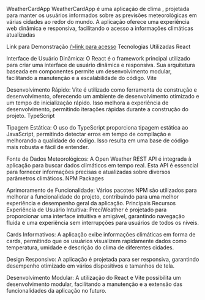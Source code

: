 WeatherCardApp
WeatherCardApp é uma aplicação de clima , projetada para manter os usuários informados sobre as previsões meteorológicas em várias cidades ao redor do mundo. A aplicação oferece uma experiência web dinâmica e responsiva, facilitando o acesso a informações climáticas atualizadas

Link para Demonstração
<a href="https://github.com/ryo-ma/github-profile-trophy](https://webweatherbyhulff.netlify.app/)">/>link para acesso</a>
Tecnologias Utilizadas
React

Interface de Usuário Dinâmica: O React é o framework principal utilizado para criar uma interface de usuário dinâmica e responsiva. Sua arquitetura baseada em componentes permite um desenvolvimento modular, facilitando a manutenção e a escalabilidade do código.
Vite

Desenvolvimento Rápido: Vite é utilizado como ferramenta de construção e desenvolvimento, oferecendo um ambiente de desenvolvimento otimizado e um tempo de inicialização rápido. Isso melhora a experiência de desenvolvimento, permitindo iterações rápidas durante a construção do projeto.
TypeScript

Tipagem Estática: O uso do TypeScript proporciona tipagem estática ao JavaScript, permitindo detectar erros em tempo de compilação e melhorando a qualidade do código. Isso resulta em uma base de código mais robusta e fácil de entender.

Fonte de Dados Meteorológicos: A Open Weather REST API é integrada à aplicação para buscar dados climáticos em tempo real. Esta API é essencial para fornecer informações precisas e atualizadas sobre diversos parâmetros climáticos.
NPM Packages

Aprimoramento de Funcionalidade: Vários pacotes NPM são utilizados para melhorar a funcionalidade do projeto, contribuindo para uma melhor experiência e desempenho geral da aplicação.
Principais Recursos
Experiência de Usuário Intuitiva: PreciWeather é projetado para proporcionar uma interface intuitiva e amigável, garantindo navegação fluida e uma experiência sem interrupções para usuários de todos os níveis.

Cards Informativos: A aplicação exibe informações climáticas em forma de cards, permitindo que os usuários visualizem rapidamente dados como temperatura, umidade e descrição do clima de diferentes cidades.

Design Responsivo: A aplicação é projetada para ser responsiva, garantindo desempenho otimizado em vários dispositivos e tamanhos de tela.

Desenvolvimento Modular: A utilização do React e Vite possibilita um desenvolvimento modular, facilitando a manutenção e a extensão das funcionalidades da aplicação no futuro.

